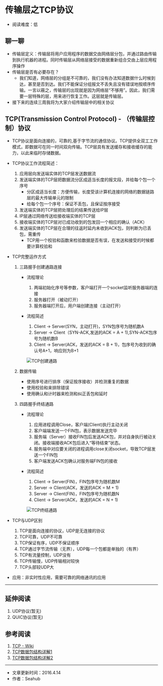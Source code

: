 # 传输层之TCP协议
* 阅读难度：低

## 聊一聊
* 传输层定义：传输层将用户应用程序的数据交由网络层分包，并通过路由传输到执行机器的进程。同时传输层从网络层接受的数据重新组合交由上层应用程序操作
* 传输层是否有必要存在？
	* 我们知道，网络层的分组是不可靠的，我们没有办法知道数据什么时候到达，甚至是否到达。我们不能保证分组报文不丢失且没有错误地按顺序传输。一言以蔽之，传输层的出现就是因为网络层“不够用”。因此，我们需要一层特殊的层，用来进行恢复工作。这层就是传输层。
* 接下来的连续三周我将为大家介绍传输层中的相关协议

## TCP(Transmission Control Protocol) - （传输层控制）协议 
* TCP协议是面向连接的，可靠的,基于字节流的通信协议。TCP提供全双工工作模式，即数据可在同一时间双向传输。TCP层具有发送缓存和接收缓存的能力，以此来临时存储数据。
* TCP协议工作流程简述：
	1. 应用层向发送端实体的TCP层发送数据流
	2. 发送端实体的TCP层把数据流分区成适当长度的报文段，并给每个包一个序号
		* 分区成适当长度：方便传输，长度受该计算机连接的网络的数据链路层的最大传输单元的限制
		* 给每个包一个序号：保证不丢包，且保证按序接受
	3. 发送端实体的TCP层把处理后的结果传送给IP层
	4. IP层通过网络传送给接收端实体的TCP层
	5. 接收端实体的TCP层对已成功收到的包发回一个相应的确认（ACK）
	6. 发送端实体的TCP层在合理的往返时延内未收到ACK包，则判断为已丢包，需重传
		* TCP用一个校验和函数来检验数据是否有误，在发送和接受的时候都要计算校验和
		
* TCP完整运作方式
	1. 三路握手创建通路连接
		* 流程理论
			1. 两端初始化序号等参数，客户端打开一个socket监听服务器端的连接
			2. 服务器打开（被动打开）
			3. 服务器端打开后，用户端创建连接（主动打开）
		* 流程简述
			1. Client -> Server(SYN，主动打开)，SYN包序号为随机数A
			2. Server -> Client（SYN-ACK,发送的ACK = A + 1),SYN-ACK包序号为随机数B
			3. Client -> Server(ACK，发送的ACK = B + 1)，包序号为收到的确认号A+1，响应则为B+1
			
			![TCP创建通路](https://github.com/SeaHub/BlogOfComputerNetwork/blob/master/res/TCPCreate.png?raw=true)
			
	2. 数据传输
		* 使用序号进行排序（保证按序接收）并检测重复的数据
		* 使用校验和来排除错误
		* 使用确认和计时器来检测和纠正丢包和延时
	
	3. 四路握手终结通路
		* 流程理论
			1. 应用进程调用Close，客户端(Client)执行主动关闭
			2. 客户端端发送一个FIN包，表示数据发送完毕
			3. 服务端（Server）接收FIN包后发送ACK包，并对自身执行被动关闭。接收端接收ACK包后进入“等待结束”状态。
			4. 服务端中对应要关闭的进程调用close关闭socket，导致TCP层发送一个FIN包
			5. 客户端发送ACK包确认对服务端FIN包的接收
		* 流程简述
			1. Client -> Server(FIN)，FIN包序号为随机数M
			2. Server -> Client(ACK，发送的ACK = M + 1)
			3. Server -> Client(FIN)，FIN包序号为随机数N
			3. Client -> Server(ACK，发送的ACK = N + 1)
			
			![TCP终结通路](https://github.com/SeaHub/BlogOfComputerNetwork/blob/master/res/TCPClose.png?raw=true) 

* TCP与UDP区别
	1. TCP是面向连接的协议，UDP是无连接的协议
	2. TCP可靠，UDP不可靠
	3. TCP保证有序，UDP不保证顺序
	4. TCP通过字节流传输（无界），UDP每一个包都是单独的（有界）
	5. TCP有流量控制，UDP没有
	6. TCP传输慢，UDP传输相对较快
	7. TCP头部较UDP大
	
	
* 应用：非实时性应用，需要可靠的网络通讯的应用

---
## 延伸阅读
1. UDP协议(暂无)
2. QUIC协议(暂无)

## 参考阅读
1. [TCP - Wiki](https://zh.wikipedia.org/wiki/%E4%BC%A0%E8%BE%93%E6%8E%A7%E5%88%B6%E5%8D%8F%E8%AE%AE)
2. [TCP数据包结构详解1](http://blog.csdn.net/prsniper/article/details/6762145)
2. [TCP数据包结构详解2](http://www.chnlanker.net/jie-du-tcp-udp-shu-ju-bao-er-tcp-shu-ju-bao-jie-gou.html)


---

* 文章更新时间：2016.4.14
* 作者：Seahub

